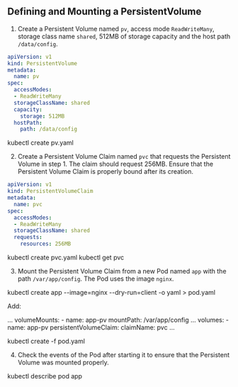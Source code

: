 ## Defining and Mounting a PersistentVolume

1. Create a Persistent Volume named `pv`, access mode `ReadWriteMany`, storage class name `shared`, 512MB of storage capacity and the host path `/data/config`.

```yaml
apiVersion: v1
kind: PersistentVolume
metadata:
  name: pv
spec:
  accessModes:
  - ReadWriteMany
  storageClassName: shared
  capacity:
    storage: 512MB
  hostPath:
    path: /data/config
```

kubectl create pv.yaml

2. Create a Persistent Volume Claim named `pvc` that requests the Persistent Volume in step 1. The claim should request 256MB. Ensure that the Persistent Volume Claim is properly bound after its creation.

```yaml
apiVersion: v1
kind: PersistentVolumeClaim
metadata:
  name: pvc
spec:
  accessModes:
  - ReadWriteMany
  storageClassName: shared
  requests:
    resources: 256MB
```

kubectl create pvc.yaml
kubectl get pvc

3. Mount the Persistent Volume Claim from a new Pod named `app` with the path `/var/app/config`. The Pod uses the image `nginx`.

kubectl create app --image=nginx --dry-run=client -o yaml > pod.yaml

Add:

...
    volumeMounts:
    - name: app-pv
      mountPath: /var/app/config
...
    volumes:
    - name: app-pv
      persistentVolumeClaim:
        claimName: pvc
...

kubectl create -f pod.yaml

4. Check the events of the Pod after starting it to ensure that the Persistent Volume was mounted properly.

kubectl describe pod app